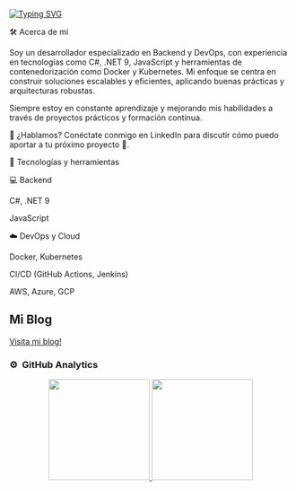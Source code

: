 [![Typing SVG](https://readme-typing-svg.demolab.com?font=Roboto&weight=900&size=30&pause=1000&color=4d597c&vCenter=true&random=false&width=440&height=35&lines=%F0%9F%91%8B+Hola%2C+soy+Christian+Gallegos;%F0%9F%99%8C+Bienvenido+a+mi+GitHub)](https://git.io/typing-svg)  



🛠 Acerca de mí

Soy un desarrollador especializado en Backend y DevOps, con experiencia en tecnologías como C#, .NET 9, JavaScript y herramientas de contenedorización como Docker y Kubernetes. Mi enfoque se centra en construir soluciones escalables y eficientes, aplicando buenas prácticas y arquitecturas robustas.

Siempre estoy en constante aprendizaje y mejorando mis habilidades a través de proyectos prácticos y formación continua.

📩 ¿Hablamos? Conéctate conmigo en LinkedIn para discutir cómo puedo aportar a tu próximo proyecto 🚀.

🚀 Tecnologías y herramientas

💻 Backend

C#, .NET 9

JavaScript

☁️ DevOps y Cloud

Docker, Kubernetes

CI/CD (GitHub Actions, Jenkins)

AWS, Azure, GCP

## Mi Blog
<a href="https://chris-blog.vercel.app">
  Visita mi blog!
</a>
<br>


### ⚙️ &nbsp;GitHub Analytics
<p align="center">
<a href="https://github.com/ChristianGallegos7">
  <img height="180em" src="https://github-readme-stats-eight-theta.vercel.app/api?username=ChristianGallegos7&show_icons=true&theme=algolia&include_all_commits=true&count_private=true"/>
  <img height="180em" src="https://github-readme-stats-eight-theta.vercel.app/api/top-langs/?username=ChristianGallegos7&layout=compact&langs_count=8&theme=algolia"/>
</a>
</p>

